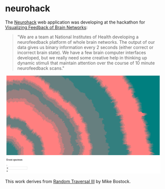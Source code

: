 # neurohack

The [Neurohack](https://eweitz.github.io/neurohack/) web application was developing at the hackathon for [Visualizing Feedback of Brain Networks](https://nvite.com/NeuroViz/d632#details):

> "We are a team at National Institutes of Health developing a neurofeedback platform of whole brain networks. The output of our data gives us binary information every 2 seconds (either correct or incorrect brain state). We have a few brain computer interfaces developed, but we really need some creative help in thinking up dynamic stimuli that maintain attention over the course of 10 minute neurofeedback scans."

[![Neurohack app](https://raw.githubusercontent.com/eweitz/neurohack/master/neurohack_screenshot.png)](https://eweitz.github.io/neurohack/)

This work derives from [Random Traversal III](https://bl.ocks.org/mbostock/11337835) by Mike Bostock.

